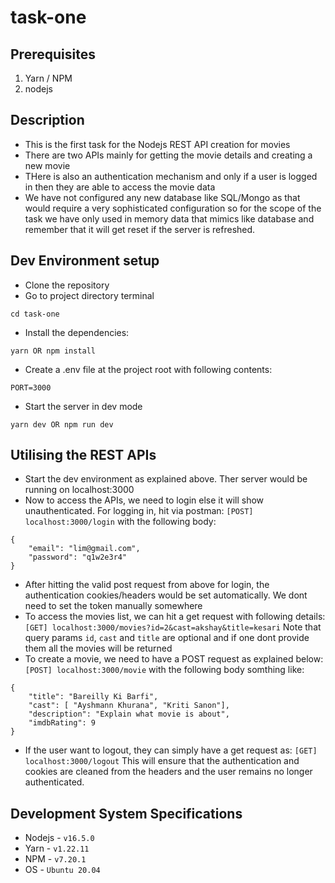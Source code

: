 # task-one

## Prerequisites

1) Yarn / NPM 
2) nodejs

## Description
 * This is the first task for the Nodejs REST API creation for movies
 * There are two APIs mainly for getting the movie details and creating a new movie
 * THere is also an authentication mechanism and only if a user is logged in then they are able to access the movie data
 * We have not configured any new database like SQL/Mongo as that would require a very sophisticated configuration so for the scope of the task we have only used in memory data that mimics like database and remember that it will get reset if the server is refreshed.

## Dev Environment setup

 * Clone the repository
 * Go to project directory terminal 
```
cd task-one
```
 * Install the dependencies:
```
yarn OR npm install
```
 * Create a .env file at the project root with following contents:
```
PORT=3000
```

 * Start the server in dev mode
```
yarn dev OR npm run dev
```

## Utilising the REST APIs
 * Start the dev environment as explained above. Ther server would be running on localhost:3000
 * Now to access the APIs, we need to login else it will show unauthenticated. For logging in, hit via postman: 
  `[POST] localhost:3000/login` with the following body:
```
{
    "email": "lim@gmail.com",
    "password": "q1w2e3r4"
}
```
 * After hitting the valid post request from above for login, the authentication cookies/headers would be set automatically. We dont need to set the token manually somewhere
 * To access the movies list, we can hit a get request with following details:
  `[GET] localhost:3000/movies?id=2&cast=akshay&title=kesari`
  Note that query params `id`, `cast` and `title` are optional and if one dont provide them all the movies will be returned
 * To create a movie, we need to have a POST request as explained below:
  `[POST] localhost:3000/movie` with the following body somthing like:
```
{
    "title": "Bareilly Ki Barfi",
    "cast": [ "Ayshmann Khurana", "Kriti Sanon"],
    "description": "Explain what movie is about",
    "imdbRating": 9
}
```
 * If the user want to logout, they can simply have a get request as: 
 `[GET] localhost:3000/logout`
 This will ensure that the authentication and cookies are cleaned from the headers and the user remains no longer authenticated.

 ## Development System Specifications
 * Nodejs - `v16.5.0`
 * Yarn - `v1.22.11`
 * NPM - `v7.20.1`
 * OS - `Ubuntu 20.04`



